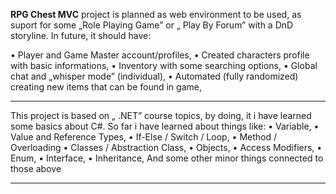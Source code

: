 
**RPG Chest MVC** project is planned as web environment to be used, as suport for some „Role Playing Game” or „ Play By Forum” with a DnD storyline. 
In future, it should have:

•	Player and Game Master account/profiles,
•	Created characters profile with basic informations,
•	Inventory with some searching options,
•	Global chat and „whisper mode” (individual),
•	Automated (fully randomized) creating new items that can be found in game,
***
This project is based on „ .NET” course topics, by doing, it i have learned some basics about C#. So far i have learned about things like:
•	Variable,
•	Value and Reference Types,
•	If-Else / Switch / Loop,
•	Method / Overloading
•	Classes / Abstraction Class,
•	Objects,
•	Access Modifiers,
•	Enum,
•	Interface,
•	Inheritance,
And some other minor things connected to those above
***